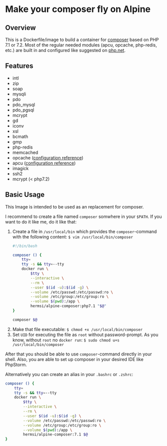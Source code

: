 # Make your composer fly on Alpine

## Overview
This is a Dockerfile/image to build a container for [composer](https://getcomposer.org/) based on PHP 7.1 or 7.2.
Most of the regular needed modules (apcu, opcache, php-redis, etc.) are built in and configured like suggested on [php.net](https://secure.php.net/).<br>

## Features
* intl
* zip
* soap
* mysqli
* pdo
* pdo_mysql
* pdo_pgsql
* mcrypt
* gd
* iconv
* xsl
* bcmath
* gmp
* php-redis
* memcached
* opcache ([configuration reference](https://secure.php.net/manual/en/opcache.installation.php))
* apcu ([configuration reference](https://secure.php.net/manual/en/apcu.configuration.php))
* imagick
* ssh2
* mcrypt (< php7.2)

## Basic Usage
This Image is intended to be used as an replacement for composer.

I recommend to create a file named `composer` somwhere in your `$PATH`.
If you want to do it like me, do it like that:
   1. Create a file in `/usr/local/bin` which provides the `composer`-command with the following content:
        `$ vim /usr/local/bin/composer`
        ```bash
        #!/bin/bash

        composer () {
            tty=
            tty -s && tty=--tty
            docker run \
                $tty \
                --interactive \
                --rm \
                --user $(id -u):$(id -g) \
                --volume /etc/passwd:/etc/passwd:ro \
                --volume /etc/group:/etc/group:ro \
                --volume $(pwd):/app \
                hermsi/alpine-composer:php7.1 "$@"
        }

        composer $@
        ```
   2. Make that file executable:
        `$ chmod +x /usr/local/bin/composer`
   3. Set `UID` for executing the file as `root` without password-prompt. As you know, without `root` no `docker run`:
        `$ sudo chmod u+s /usr/local/bin/composer`

After that you should be able to use `composer`-command directly in your shell.
Also, you are able to set up composer in your desired IDE like PhpStorm.


Alternatively you can create an alias in your `.bashrc` or `.zshrc`:

```bash
composer () {
    tty=
    tty -s && tty=--tty
    docker run \
        $tty \
        --interactive \
        --rm \
        --user $(id -u):$(id -g) \
        --volume /etc/passwd:/etc/passwd:ro \
        --volume /etc/group:/etc/group:ro \
        --volume $(pwd):/app \
        hermsi/alpine-composer:7.1 $@
}
```